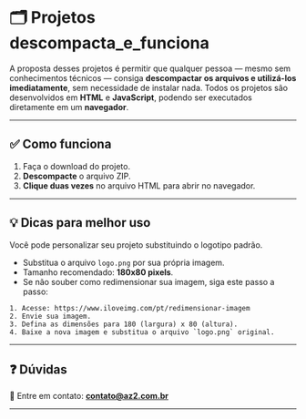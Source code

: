# 🗂️ Projetos **descompacta\_e\_funciona**

A proposta desses projetos é permitir que qualquer pessoa — mesmo sem conhecimentos técnicos — consiga **descompactar os arquivos e utilizá-los imediatamente**, sem necessidade de instalar nada.
Todos os projetos são desenvolvidos em **HTML** e **JavaScript**, podendo ser executados diretamente em um **navegador**.

---

## ✅ Como funciona

1. Faça o download do projeto.
2. **Descompacte** o arquivo ZIP.
3. **Clique duas vezes** no arquivo HTML para abrir no navegador.

---

## 💡 Dicas para melhor uso

Você pode personalizar seu projeto substituindo o logotipo padrão.

* Substitua o arquivo `logo.png` por sua própria imagem.
* Tamanho recomendado: **180x80 pixels**.
* Se não souber como redimensionar sua imagem, siga este passo a passo:

```
1. Acesse: https://www.iloveimg.com/pt/redimensionar-imagem  
2. Envie sua imagem.  
3. Defina as dimensões para 180 (largura) x 80 (altura).  
4. Baixe a nova imagem e substitua o arquivo `logo.png` original.
```

---

## ❓ Dúvidas

📧 Entre em contato: **[contato@az2.com.br](mailto:contato@az2.com.br)**

---

